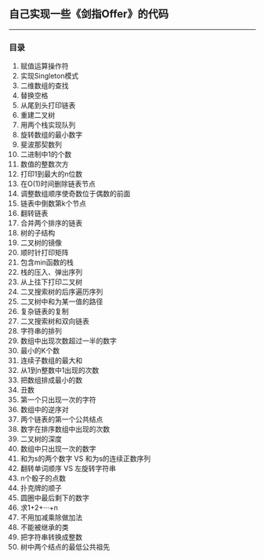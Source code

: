 ## 自己实现一些《剑指Offer》的代码


---
### 目录
 1. 赋值运算操作符
 2. 实现Singleton模式
 3. 二维数组的查找
 4. 替换空格
 5. 从尾到头打印链表
 6. 重建二叉树
 7. 用两个栈实现队列
 8. 旋转数组的最小数字
 9. 斐波那契数列
 10. 二进制中1的个数
 11. 数值的整数次方
 12. 打印1到最大的n位数
 13. 在O(1)时间删除链表节点
 14. 调整数组顺序使奇数位于偶数的前面
 15. 链表中倒数第k个节点
 16. 翻转链表
 17. 合并两个排序的链表
 18. 树的子结构
 19. 二叉树的镜像
 20. 顺时针打印矩阵
 21. 包含min函数的栈
 22. 栈的压入、弹出序列
 23. 从上往下打印二叉树
 24. 二叉搜索树的后序遍历序列
 25. 二叉树中和为某一值的路径
 26. 复杂链表的复制
 27. 二叉搜索树和双向链表
 28. 字符串的排列
 29. 数组中出现次数超过一半的数字
 30. 最小的K个数
 31. 连续子数组的最大和
 32. 从1到n整数中1出现的次数
 33. 把数组排成最小的数
 34. 丑数
 35. 第一个只出现一次的字符
 36. 数组中的逆序对
 37. 两个链表的第一个公共结点
 38. 数字在排序数组中出现的次数
 39. 二叉树的深度
 40. 数组中只出现一次的数字
 41. 和为s的两个数字 VS 和为s的连续正数序列
 42. 翻转单词顺序 VS 左旋转字符串
 43. n个骰子的点数
 44. 扑克牌的顺子
 45. 圆圈中最后剩下的数字
 46. 求1+2+···+n
 47. 不用加减乘除做加法
 48. 不能被继承的类
 49. 把字符串转换成整数
 50. 树中两个结点的最低公共祖先

